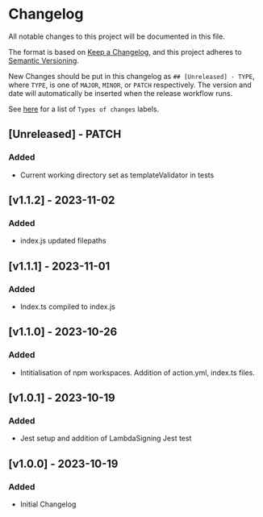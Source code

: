 # Changelog
All notable changes to this project will be documented in this file.

The format is based on [Keep a Changelog](https://keepachangelog.com/en/1.1.0/),
and this project adheres to [Semantic Versioning](https://semver.org/spec/v2.0.0.html).

New Changes should be put in this changelog as `## [Unreleased] - TYPE`, where `TYPE`,
is one of `MAJOR`, `MINOR`, or `PATCH` respectively.
The version and date will automatically be inserted when the release workflow runs.

See [here](https://keepachangelog.com/en/1.1.0/#how) for a list of `Types of changes` labels.

## [Unreleased] - PATCH
### Added
- Current working directory set as templateValidator in tests

## [v1.1.2] - 2023-11-02
### Added
- index.js updated filepaths

## [v1.1.1] - 2023-11-01
### Added
- Index.ts compiled to index.js

## [v1.1.0] - 2023-10-26
### Added
- Intitialisation of npm workspaces. Addition of action.yml, index.ts files.

## [v1.0.1] - 2023-10-19
### Added
- Jest setup and addition of LambdaSigning Jest test

## [v1.0.0] - 2023-10-19
### Added
- Initial Changelog 

